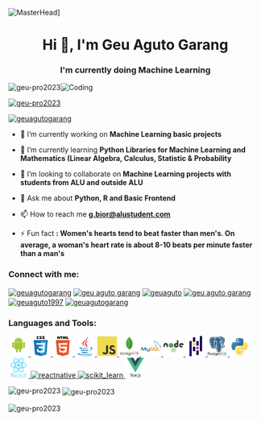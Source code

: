 ![MasterHead](https://d1csarkz8obe9u.cloudfront.net/posterpreviews/free-google-classroom-banner-template-design-df5e76bfa478908057fd215227e2c284_screen.jpg?ts=1614075608)]
<h1 align="center">Hi 👋, I'm Geu Aguto Garang</h1>
<h3 align="center">I'm currently doing Machine Learning</h3>
<img align="right" alt="Coding" width="400" src="https://cdn.dribbble.com/users/926537/screenshots/4502924/python-2.gif">
<p align="left"> <img src="https://komarev.com/ghpvc/?username=geu-pro2023&label=Profile%20views&color=0e75b6&style=flat" alt="geu-pro2023" /> </p>

<p align="left"> <a href="https://github.com/ryo-ma/github-profile-trophy"><img src="https://github-profile-trophy.vercel.app/?username=geu-pro2023" alt="geu-pro2023" /></a> </p>

<p align="left"> <a href="https://twitter.com/geuagutogarang" target="blank"><img src="https://img.shields.io/twitter/follow/geuagutogarang?logo=twitter&style=for-the-badge" alt="geuagutogarang" /></a> </p>

- 🔭 I’m currently working on **Machine Learning basic projects**

- 🌱 I’m currently learning **Python Libraries for Machine Learning and Mathematics (Linear Algebra, Calculus, Statistic & Probability**

- 👯 I’m looking to collaborate on **Machine Learning projects with students from ALU and outside ALU**

- 💬 Ask me about **Python, R and Basic Frontend**

- 📫 How to reach me **g.bior@alustudent.com**

- ⚡ Fun fact **: Women's hearts tend to beat faster than men's. On average, a woman's heart rate is about 8-10 beats per minute faster than a man's**

<h3 align="left">Connect with me:</h3>
<p align="left">
<a href="https://twitter.com/geuagutogarang" target="blank"><img align="center" src="https://raw.githubusercontent.com/rahuldkjain/github-profile-readme-generator/master/src/images/icons/Social/twitter.svg" alt="geuagutogarang" height="30" width="40" /></a>
<a href="https://linkedin.com/in/geu aguto garang" target="blank"><img align="center" src="https://raw.githubusercontent.com/rahuldkjain/github-profile-readme-generator/master/src/images/icons/Social/linked-in-alt.svg" alt="geu aguto garang" height="30" width="40" /></a>
<a href="https://kaggle.com/geuaguto" target="blank"><img align="center" src="https://raw.githubusercontent.com/rahuldkjain/github-profile-readme-generator/master/src/images/icons/Social/kaggle.svg" alt="geuaguto" height="30" width="40" /></a>
<a href="https://fb.com/geu aguto garang" target="blank"><img align="center" src="https://raw.githubusercontent.com/rahuldkjain/github-profile-readme-generator/master/src/images/icons/Social/facebook.svg" alt="geu aguto garang" height="30" width="40" /></a>
<a href="https://instagram.com/geuaguto1997" target="blank"><img align="center" src="https://raw.githubusercontent.com/rahuldkjain/github-profile-readme-generator/master/src/images/icons/Social/instagram.svg" alt="geuaguto1997" height="30" width="40" /></a>
<a href="https://www.youtube.com/c/geuagutogarang" target="blank"><img align="center" src="https://raw.githubusercontent.com/rahuldkjain/github-profile-readme-generator/master/src/images/icons/Social/youtube.svg" alt="geuagutogarang" height="30" width="40" /></a>
</p>

<h3 align="left">Languages and Tools:</h3>
<p align="left"> <a href="https://developer.android.com" target="_blank" rel="noreferrer"> <img src="https://raw.githubusercontent.com/devicons/devicon/master/icons/android/android-original-wordmark.svg" alt="android" width="40" height="40"/> </a> <a href="https://www.w3schools.com/css/" target="_blank" rel="noreferrer"> <img src="https://raw.githubusercontent.com/devicons/devicon/master/icons/css3/css3-original-wordmark.svg" alt="css3" width="40" height="40"/> </a> <a href="https://www.w3.org/html/" target="_blank" rel="noreferrer"> <img src="https://raw.githubusercontent.com/devicons/devicon/master/icons/html5/html5-original-wordmark.svg" alt="html5" width="40" height="40"/> </a> <a href="https://www.java.com" target="_blank" rel="noreferrer"> <img src="https://raw.githubusercontent.com/devicons/devicon/master/icons/java/java-original.svg" alt="java" width="40" height="40"/> </a> <a href="https://developer.mozilla.org/en-US/docs/Web/JavaScript" target="_blank" rel="noreferrer"> <img src="https://raw.githubusercontent.com/devicons/devicon/master/icons/javascript/javascript-original.svg" alt="javascript" width="40" height="40"/> </a> <a href="https://www.mongodb.com/" target="_blank" rel="noreferrer"> <img src="https://raw.githubusercontent.com/devicons/devicon/master/icons/mongodb/mongodb-original-wordmark.svg" alt="mongodb" width="40" height="40"/> </a> <a href="https://www.mysql.com/" target="_blank" rel="noreferrer"> <img src="https://raw.githubusercontent.com/devicons/devicon/master/icons/mysql/mysql-original-wordmark.svg" alt="mysql" width="40" height="40"/> </a> <a href="https://nodejs.org" target="_blank" rel="noreferrer"> <img src="https://raw.githubusercontent.com/devicons/devicon/master/icons/nodejs/nodejs-original-wordmark.svg" alt="nodejs" width="40" height="40"/> </a> <a href="https://pandas.pydata.org/" target="_blank" rel="noreferrer"> <img src="https://raw.githubusercontent.com/devicons/devicon/2ae2a900d2f041da66e950e4d48052658d850630/icons/pandas/pandas-original.svg" alt="pandas" width="40" height="40"/> </a> <a href="https://www.postgresql.org" target="_blank" rel="noreferrer"> <img src="https://raw.githubusercontent.com/devicons/devicon/master/icons/postgresql/postgresql-original-wordmark.svg" alt="postgresql" width="40" height="40"/> </a> <a href="https://www.python.org" target="_blank" rel="noreferrer"> <img src="https://raw.githubusercontent.com/devicons/devicon/master/icons/python/python-original.svg" alt="python" width="40" height="40"/> </a> <a href="https://reactjs.org/" target="_blank" rel="noreferrer"> <img src="https://raw.githubusercontent.com/devicons/devicon/master/icons/react/react-original-wordmark.svg" alt="react" width="40" height="40"/> </a> <a href="https://reactnative.dev/" target="_blank" rel="noreferrer"> <img src="https://reactnative.dev/img/header_logo.svg" alt="reactnative" width="40" height="40"/> </a> <a href="https://scikit-learn.org/" target="_blank" rel="noreferrer"> <img src="https://upload.wikimedia.org/wikipedia/commons/0/05/Scikit_learn_logo_small.svg" alt="scikit_learn" width="40" height="40"/> </a> <a href="https://vuejs.org/" target="_blank" rel="noreferrer"> <img src="https://raw.githubusercontent.com/devicons/devicon/master/icons/vuejs/vuejs-original-wordmark.svg" alt="vuejs" width="40" height="40"/> </a> </p>

<p><img align="left" src="https://github-readme-stats.vercel.app/api/top-langs?username=geu-pro2023&show_icons=true&locale=en&layout=compact" alt="geu-pro2023" /></p>

<p>&nbsp;<img align="center" src="https://github-readme-stats.vercel.app/api?username=geu-pro2023&show_icons=true&locale=en" alt="geu-pro2023" /></p>

<p><img align="center" src="https://github-readme-streak-stats.herokuapp.com/?user=geu-pro2023&" alt="geu-pro2023" /></p>
